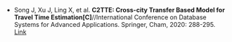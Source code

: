 * Song J, Xu J, Ling X, et al. <b>C2TTE: Cross-city Transfer Based Model for Travel Time Estimation[C]</b>//International Conference on Database Systems for Advanced Applications. Springer, Cham, 2020: 288-295. [Link](https://link.springer.com/chapter/10.1007/978-3-030-59410-7_19)
